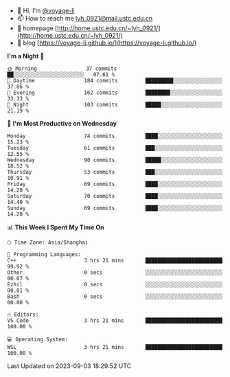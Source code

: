 - 👋 Hi, I’m [@voyage-li](https://github.com/voyage-li/)
- 📫 How to reach me [lyh_0921@mail.ustc.edu.cn](mailto:lyh_0921@mail.ustc.edu.cn)
- 👯 homepage [http://home.ustc.edu.cn/~lyh_0921/](http://home.ustc.edu.cn/~lyh_0921/)
- 🥤 blog [https://voyage-li.github.io/](https://voyage-li.github.io/)

<!--START_SECTION:waka-->
**I'm a Night 🦉** 

```text
🌞 Morning                37 commits          ██░░░░░░░░░░░░░░░░░░░░░░░   07.61 % 
🌆 Daytime                184 commits         █████████░░░░░░░░░░░░░░░░   37.86 % 
🌃 Evening                162 commits         ████████░░░░░░░░░░░░░░░░░   33.33 % 
🌙 Night                  103 commits         █████░░░░░░░░░░░░░░░░░░░░   21.19 % 
```
📅 **I'm Most Productive on Wednesday** 

```text
Monday                   74 commits          ████░░░░░░░░░░░░░░░░░░░░░   15.23 % 
Tuesday                  61 commits          ███░░░░░░░░░░░░░░░░░░░░░░   12.55 % 
Wednesday                90 commits          █████░░░░░░░░░░░░░░░░░░░░   18.52 % 
Thursday                 53 commits          ███░░░░░░░░░░░░░░░░░░░░░░   10.91 % 
Friday                   69 commits          ████░░░░░░░░░░░░░░░░░░░░░   14.20 % 
Saturday                 70 commits          ████░░░░░░░░░░░░░░░░░░░░░   14.40 % 
Sunday                   69 commits          ████░░░░░░░░░░░░░░░░░░░░░   14.20 % 
```


📊 **This Week I Spent My Time On** 

```text
🕑︎ Time Zone: Asia/Shanghai

💬 Programming Languages: 
C++                      3 hrs 21 mins       █████████████████████████   99.92 % 
Other                    0 secs              ░░░░░░░░░░░░░░░░░░░░░░░░░   00.07 % 
Ezhil                    0 secs              ░░░░░░░░░░░░░░░░░░░░░░░░░   00.01 % 
Bash                     0 secs              ░░░░░░░░░░░░░░░░░░░░░░░░░   00.00 % 

🔥 Editors: 
VS Code                  3 hrs 21 mins       █████████████████████████   100.00 % 

💻 Operating System: 
WSL                      3 hrs 21 mins       █████████████████████████   100.00 % 
```


 Last Updated on 2023-09-03 18:29:52 UTC
<!--END_SECTION:waka-->